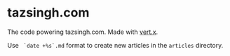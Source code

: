 tazsingh.com
============

The code powering tazsingh.com. Made with [vert.x](http://vertx.io/).

Use `` `date +%s`.md`` format to create new articles in the `articles` directory.

